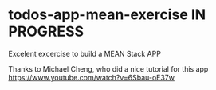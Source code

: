 # todos-app-mean-exercise IN PROGRESS

Excelent excercise to build a MEAN Stack APP

Thanks to Michael Cheng, who did a nice tutorial for this app
https://www.youtube.com/watch?v=6Sbau-oE37w
